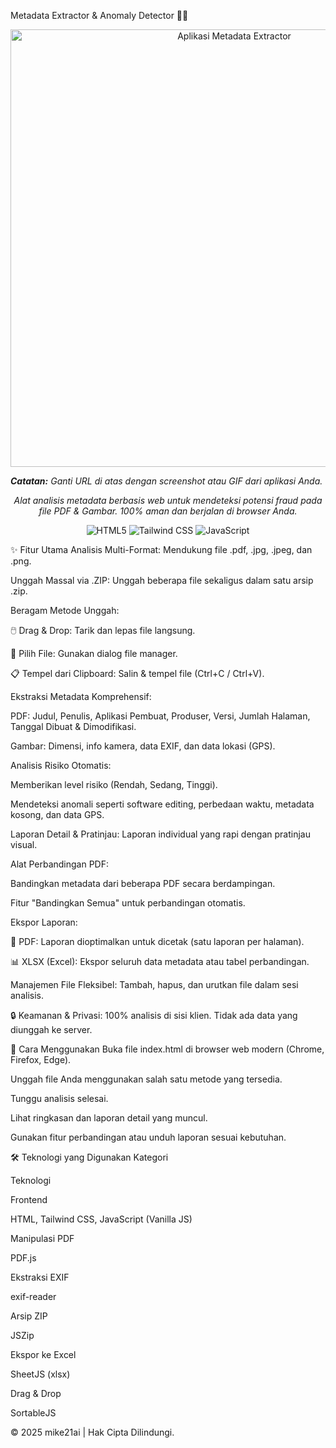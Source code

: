 Metadata Extractor & Anomaly Detector 🕵️‍♂️
<p align="center">
<img src="https://www.google.com/search?q=https://user-images.githubusercontent.com/12345/67890-placeholder.png" alt="Aplikasi Metadata Extractor" width="700"/>





<em><b>Catatan:</b> Ganti URL di atas dengan screenshot atau GIF dari aplikasi Anda.</em>
</p>

<p align="center">
<em>Alat analisis metadata berbasis web untuk mendeteksi potensi fraud pada file PDF & Gambar. 100% aman dan berjalan di browser Anda.</em>
</p>

<p align="center">
<img src="https://www.google.com/search?q=https://img.shields.io/badge/HTML5-E34F26%3Fstyle%3Dfor-the-badge%26logo%3Dhtml5%26logoColor%3Dwhite" alt="HTML5">
<img src="https://www.google.com/search?q=https://img.shields.io/badge/Tailwind_CSS-38B2AC%3Fstyle%3Dfor-the-badge%26logo%3Dtailwind-css%26logoColor%3Dwhite" alt="Tailwind CSS">
<img src="https://www.google.com/search?q=https://img.shields.io/badge/JavaScript-F7DF1E%3Fstyle%3Dfor-the-badge%26logo%3Djavascript%26logoColor%3Dblack" alt="JavaScript">
</p>

✨ Fitur Utama
Analisis Multi-Format: Mendukung file .pdf, .jpg, .jpeg, dan .png.

Unggah Massal via .ZIP: Unggah beberapa file sekaligus dalam satu arsip .zip.

Beragam Metode Unggah:

🖱️ Drag & Drop: Tarik dan lepas file langsung.

📂 Pilih File: Gunakan dialog file manager.

📋 Tempel dari Clipboard: Salin & tempel file (Ctrl+C / Ctrl+V).

Ekstraksi Metadata Komprehensif:

PDF: Judul, Penulis, Aplikasi Pembuat, Produser, Versi, Jumlah Halaman, Tanggal Dibuat & Dimodifikasi.

Gambar: Dimensi, info kamera, data EXIF, dan data lokasi (GPS).

Analisis Risiko Otomatis:

Memberikan level risiko (Rendah, Sedang, Tinggi).

Mendeteksi anomali seperti software editing, perbedaan waktu, metadata kosong, dan data GPS.

Laporan Detail & Pratinjau: Laporan individual yang rapi dengan pratinjau visual.

Alat Perbandingan PDF:

Bandingkan metadata dari beberapa PDF secara berdampingan.

Fitur "Bandingkan Semua" untuk perbandingan otomatis.

Ekspor Laporan:

📄 PDF: Laporan dioptimalkan untuk dicetak (satu laporan per halaman).

📊 XLSX (Excel): Ekspor seluruh data metadata atau tabel perbandingan.

Manajemen File Fleksibel: Tambah, hapus, dan urutkan file dalam sesi analisis.

🔒 Keamanan & Privasi: 100% analisis di sisi klien. Tidak ada data yang diunggah ke server.

🚀 Cara Menggunakan
Buka file index.html di browser web modern (Chrome, Firefox, Edge).

Unggah file Anda menggunakan salah satu metode yang tersedia.

Tunggu analisis selesai.

Lihat ringkasan dan laporan detail yang muncul.

Gunakan fitur perbandingan atau unduh laporan sesuai kebutuhan.

🛠️ Teknologi yang Digunakan
Kategori

Teknologi

Frontend

HTML, Tailwind CSS, JavaScript (Vanilla JS)

Manipulasi PDF

PDF.js

Ekstraksi EXIF

exif-reader

Arsip ZIP

JSZip

Ekspor ke Excel

SheetJS (xlsx)

Drag & Drop

SortableJS

© 2025 mike21ai | Hak Cipta Dilindungi.
